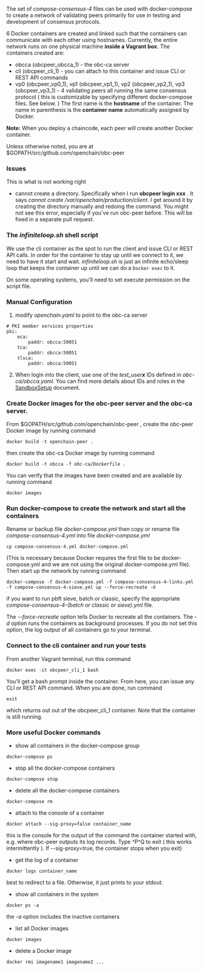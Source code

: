 The set of *compose-consensus-4* files can be used with docker-compose to create a network of validating peers primarily for use in testing and development of consensus protocols.

6 Docker containers are created and linked such that the containers can communicate with each other using hostnames. Currently, the entire network runs on one physical machine **inside a Vagrant box**. The containers created are:
* obcca (obcpeer_obcca_1) - the obc-ca server
* cli (obcpeer_cli_1) - you can attach to this container and issue CLI or REST API commands
* vp0 (obcpeer_vp0_1), vp1 (obcpeer_vp1_1), vp2 (obcpeer_vp2_1), vp3 (obcpeer_vp3_1) - 4 validating peers all running the same consensus protocol ( this is customizable by specifying different docker-compose files. See below. )
The first name is the **hostname** of the container. The name in parenthesis is the **container name** automatically assigned by Docker.

**Note:** When you deploy a chaincode, each peer will create another Docker container.

Unless otherwise noted, you are at $GOPATH/src/github.com/openchain/obc-peer

### Issues
This is what is not working right
* cannot create a directory. Specifically when I run **obcpeer login xxx** . It says *cannot create /var/openchain/production/client*. I get around it by creating the directory manually and redoing the command. You might not see this error, especially if you've run obc-peer before. This will be fixed in a separate pull request.

### The *infiniteloop.sh* shell script
We use the cli container as the spot to run the client and issue CLI or REST API calls. In order for the container to stay up until we connect to it, we need to have it start and wait. *infiniteloop.sh* is just an infinite echo/sleep loop that keeps the container up until we can do a `Docker exec` to it.

On some operating systems, you'll need to set execute permission on the script file.

### Manual Configuration
 1. modify *openchain.yaml* to point to the obc-ca server
 ```
 # PKI member services properties
pki:
     eca:
         paddr: obcca:50051
     tca:
         paddr: obcca:50051
     tlsca:
         paddr: obcca:50051
 ```
 2. When login into the client, use one of the _test_user**x**_ IDs defined in _obc-ca/obcca.yaml_. You can find more details about IDs and roles in the [SandboxSetup](https://github.com/openblockchain/obc-docs/blob/master/api/SandboxSetup.md) document.


 ### Create Docker images for the obc-peer server and the obc-ca server.
From $GOPATH/src/github.com/openchain/obc-peer , create the obc-peer Docker image by running command
```
docker build -t openchain-peer .
```
then create the obc-ca Docker image by running command
```
docker build -t obcca -f obc-ca/Dockerfile .
```

You can verify that the images have been created and are available by running command
```
docker images
```

### Run docker-compose to create the network and start all the containers
Rename or backup file *docker-compose.yml* then copy or rename file *compose-consensus-4.yml* into file *docker-compose.yml*
```
cp compose-consensus-4.yml docker-compose.yml
```
(This is necessary because Docker requires the first file to be docker-compose.yml and we are not using the original docker-compose.yml file).
Then start up the network by running command
```
docker-compose -f docker-compose.yml -f compose-consensus-4-links.yml -f compose-consensus-4-sieve.yml up --force-recreate -d
```
if you want to run pbft sieve, batch or classic, specify the appropriate *compose-consensus-4-(batch or classic or sieve).yml* file.

The *--force-recreate* option tells Docker to recreate all the containers.
The *-d* option runs the containers as background processes. If you do not set this option, the log output of all containers go to your terminal.

### Connect to the cli container and run your tests
From another Vagrant terminal, run this command
```
docker exec -it obcpeer_cli_1 bash
```
You'll get a bash prompt inside the container. From here, you can issue any CLI or REST API command. When you are done, run command
```
exit
```
which returns out out of the obcpeer_cli_1 container. Note that the container is still running.

### More useful Docker commands
* show all containers in the docker-compose group
```
docker-compose ps
```
* stop all the docker-compose containers
```
docker-compose stop
```
* delete all the docker-compose containers
```
docker-compose rm
```
* attach to the console of a container
```
docker attach --sig-proxy=false container_name
```
this is the console for the output of the command the container started with, e.g. where obc-peer outputs its log records.
Type ^P^Q to exit ( this works intermittently ). If --sig-proxy=true, the container stops when you exit)
* get the log of a container
```
docker logs container_name
```
best to redirect to a file. Otherwise, it just prints to your stdout.
* show all containers in the system
```
docker ps -a
```
the *-a* option includes the inactive containers
* list all Docker images
```
docker images
```
* delete a Docker image
```
docker rmi imagename1 imagename2 ...
```
